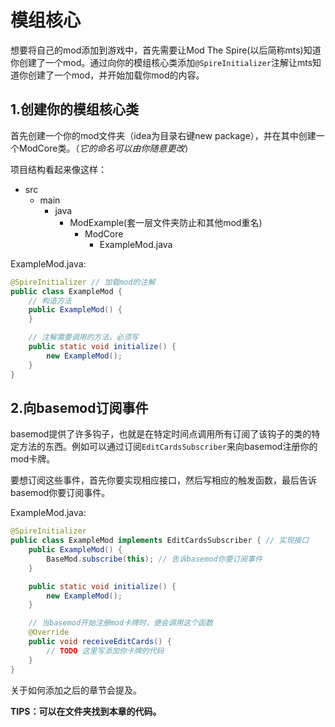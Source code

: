 # 模组核心

想要将自己的mod添加到游戏中，首先需要让Mod The Spire(以后简称mts)知道你创建了一个mod。通过向你的模组核心类添加`@SpireInitializer`注解让mts知道你创建了一个mod，并开始加载你mod的内容。

## 1.创建你的模组核心类

首先创建一个你的mod文件夹（idea为目录右键new package），并在其中创建一个ModCore类。（*它的命名可以由你随意更改*）<br>

项目结构看起来像这样：<br>
* src
    * main
        * java
            * ModExample(套一层文件夹防止和其他mod重名)
                * ModCore
                    * ExampleMod.java

ExampleMod.java:
```java
@SpireInitializer // 加载mod的注解
public class ExampleMod {
    // 构造方法
    public ExampleMod() {
    }

    // 注解需要调用的方法，必须写
    public static void initialize() {
        new ExampleMod();
    }
}
```

## 2.向basemod订阅事件

basemod提供了许多钩子，也就是在特定时间点调用所有订阅了该钩子的类的特定方法的东西。例如可以通过订阅`EditCardsSubscriber`来向basemod注册你的mod卡牌。<br>

要想订阅这些事件，首先你要实现相应接口，然后写相应的触发函数，最后告诉basemod你要订阅事件。

ExampleMod.java:
```java
@SpireInitializer
public class ExampleMod implements EditCardsSubscriber { // 实现接口
    public ExampleMod() {
        BaseMod.subscribe(this); // 告诉basemod你要订阅事件
    }

    public static void initialize() {
        new ExampleMod();
    }

    // 当basemod开始注册mod卡牌时，便会调用这个函数
    @Override
    public void receiveEditCards() {
        // TODO 这里写添加你卡牌的代码
    }
}
```

关于如何添加之后的章节会提及。


<b>TIPS：可以在文件夹找到本章的代码。</b>